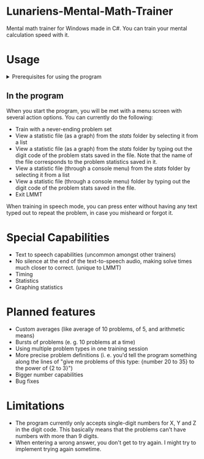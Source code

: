 # Lunariens-Mental-Math-Trainer
Mental math trainer for Windows made in C#. You can train your mental calculation speed with it.

# Usage

<details>

<summary>Prerequisites for using the program</summary>

## Prerequisites
Before running the program, you will have to download a voice package for US English. To do this, follow these steps:
1. press Win+i to get into windows settings
2. In the search bar located somewhere at the top (for Windows 10) or top left (Windows 11), type "TTS" and select "Change text-to-speech settings"
![TTS searching](/README%20images/LMMT%20voice%20install%20guide.png) 
3. Find the section "Manage voices", and click "Add voices".
![Adding voices](/README%20images/LMMT%20add%20voices.png)
4. Search for "English" in the pop-up and select English (US) from the list.
![Search US English](/README%20images/search%20for%20english.png)

</details>

## In the program
When you start the program, you will be met with a menu screen with several action options. You can currently do the following:
* Train with a never-ending problem set
* View a statistic file (as a graph) from the *stats* folder by selecting it from a list
* View a statistic file (as a graph) from the *stats* folder by typing out the digit code of the problem stats saved in the file. Note that the name of the file corresponds to the problem statistics saved in it.
* View a statistic file (through a console menu) from the *stats* folder by selecting it from a list
* View a statistic file (through a console menu) folder by typing out the digit code of the problem stats saved in the file.
* Exit LMMT

When training in speech mode, you can press enter without having any text typed out to repeat the problem, in case you misheard or forgot it.





# Special Capabilities
* Text to speech capabilities (uncommon amongst other trainers)
* No silence at the end of the text-to-speech audio, making solve times much closer to correct. (unique to LMMT)
* Timing
* Statistics
* Graphing statistics

# Planned features
* Custom averages (like average of 10 problems, of 5, and arithmetic means)
* Bursts of problems (e. g. 10 problems at a time)
* Using multiple problem types in one training session
* More precise problem definitions (i. e. you'd tell the program something along the lines of "give me problems of this type: {number 20 to 35} to the power of {2 to 3}")
* Bigger number capabilities
* Bug fixes

# Limitations
* The program currently only accepts single-digit numbers for X, Y and Z in the digit code. This basically means that the problems can't have numbers with more than 9 digits.
* When entering a wrong answer, you don't get to try again. I might try to implement trying again sometime.